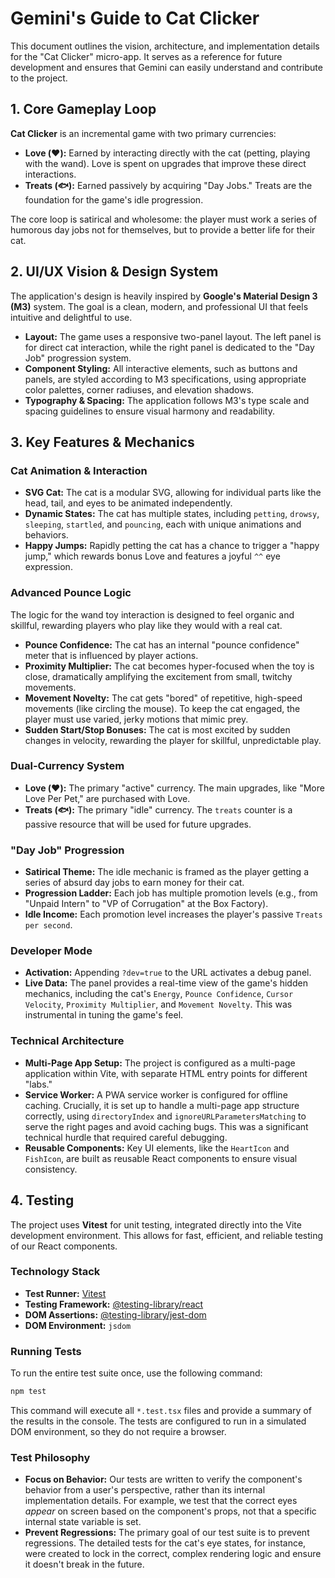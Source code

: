 # Gemini's Guide to Cat Clicker

This document outlines the vision, architecture, and implementation details for the "Cat Clicker" micro-app. It serves as a reference for future development and ensures that Gemini can easily understand and contribute to the project.

## 1. Core Gameplay Loop

**Cat Clicker** is an incremental game with two primary currencies:
-   **Love (❤️):** Earned by interacting directly with the cat (petting, playing with the wand). Love is spent on upgrades that improve these direct interactions.
-   **Treats (🐟):** Earned passively by acquiring "Day Jobs." Treats are the foundation for the game's idle progression.

The core loop is satirical and wholesome: the player must work a series of humorous day jobs not for themselves, but to provide a better life for their cat.

## 2. UI/UX Vision & Design System

The application's design is heavily inspired by **Google's Material Design 3 (M3)** system. The goal is a clean, modern, and professional UI that feels intuitive and delightful to use.

-   **Layout:** The game uses a responsive two-panel layout. The left panel is for direct cat interaction, while the right panel is dedicated to the "Day Job" progression system.
-   **Component Styling:** All interactive elements, such as buttons and panels, are styled according to M3 specifications, using appropriate color palettes, corner radiuses, and elevation shadows.
-   **Typography & Spacing:** The application follows M3's type scale and spacing guidelines to ensure visual harmony and readability.

## 3. Key Features & Mechanics

### Cat Animation & Interaction
-   **SVG Cat:** The cat is a modular SVG, allowing for individual parts like the head, tail, and eyes to be animated independently.
-   **Dynamic States:** The cat has multiple states, including `petting`, `drowsy`, `sleeping`, `startled`, and `pouncing`, each with unique animations and behaviors.
-   **Happy Jumps:** Rapidly petting the cat has a chance to trigger a "happy jump," which rewards bonus Love and features a joyful `^^` eye expression.

### Advanced Pounce Logic
The logic for the wand toy interaction is designed to feel organic and skillful, rewarding players who play like they would with a real cat.
-   **Pounce Confidence:** The cat has an internal "pounce confidence" meter that is influenced by player actions.
-   **Proximity Multiplier:** The cat becomes hyper-focused when the toy is close, dramatically amplifying the excitement from small, twitchy movements.
-   **Movement Novelty:** The cat gets "bored" of repetitive, high-speed movements (like circling the mouse). To keep the cat engaged, the player must use varied, jerky motions that mimic prey.
-   **Sudden Start/Stop Bonuses:** The cat is most excited by sudden changes in velocity, rewarding the player for skillful, unpredictable play.

### Dual-Currency System
-   **Love (❤️):** The primary "active" currency. The main upgrades, like "More Love Per Pet," are purchased with Love.
-   **Treats (🐟):** The primary "idle" currency. The `treats` counter is a passive resource that will be used for future upgrades.

### "Day Job" Progression
-   **Satirical Theme:** The idle mechanic is framed as the player getting a series of absurd day jobs to earn money for their cat.
-   **Progression Ladder:** Each job has multiple promotion levels (e.g., from "Unpaid Intern" to "VP of Corrugation" at the Box Factory).
-   **Idle Income:** Each promotion level increases the player's passive `Treats per second`.

### Developer Mode
-   **Activation:** Appending `?dev=true` to the URL activates a debug panel.
-   **Live Data:** The panel provides a real-time view of the game's hidden mechanics, including the cat's `Energy`, `Pounce Confidence`, `Cursor Velocity`, `Proximity Multiplier`, and `Movement Novelty`. This was instrumental in tuning the game's feel.

### Technical Architecture
-   **Multi-Page App Setup:** The project is configured as a multi-page application within Vite, with separate HTML entry points for different "labs."
-   **Service Worker:** A PWA service worker is configured for offline caching. Crucially, it is set up to handle a multi-page app structure correctly, using `directoryIndex` and `ignoreURLParametersMatching` to serve the right pages and avoid caching bugs. This was a significant technical hurdle that required careful debugging.
-   **Reusable Components:** Key UI elements, like the `HeartIcon` and `FishIcon`, are built as reusable React components to ensure visual consistency.
## 4. Testing
The project uses **Vitest** for unit testing, integrated directly into the Vite development environment. This allows for fast, efficient, and reliable testing of our React components.

### Technology Stack
-   **Test Runner:** [Vitest](https://vitest.dev/)
-   **Testing Framework:** [@testing-library/react](https://testing-library.com/docs/react-testing-library/intro/)
-   **DOM Assertions:** [@testing-library/jest-dom](https://github.com/testing-library/jest-dom)
-   **DOM Environment:** `jsdom`

### Running Tests
To run the entire test suite once, use the following command:
```bash
npm test
```
This command will execute all `*.test.tsx` files and provide a summary of the results in the console. The tests are configured to run in a simulated DOM environment, so they do not require a browser.

### Test Philosophy
-   **Focus on Behavior:** Our tests are written to verify the component's behavior from a user's perspective, rather than its internal implementation details. For example, we test that the correct eyes *appear* on screen based on the component's props, not that a specific internal state variable is set.
-   **Prevent Regressions:** The primary goal of our test suite is to prevent regressions. The detailed tests for the cat's eye states, for instance, were created to lock in the correct, complex rendering logic and ensure it doesn't break in the future. 